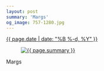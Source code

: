```yaml
---
layout: post
summary: 'Margs'
og_image: 757-1280.jpg
---
```


<p>
 <time>
  <a href="/757">
   {{ page.date | date: "%B %-d, %Y" }}
  </a>
 </time>
 <a href="/757">
  <figure data-taken="5/25/2018">
   <img alt="{{ page.summary }}" sizes="(min-width: 700px) 50vw, calc(100vw - 2rem)" src="{{ site.assets_url }}/757-640.jpg" srcset="{{ site.assets_url }}/757-320.jpg 320w, {{ site.assets_url }}/757-640.jpg 640w, {{ site.assets_url }}/757-960.jpg 960w, {{ site.assets_url }}/757-1280.jpg 1280w"/>
  </figure>
 </a>
 <span>
  Margs
 </span>
</p>

